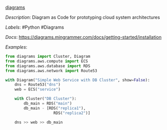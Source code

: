 [diagrams](https://github.com/mingrammer/diagrams)

*Description*: Diagram as Code for prototyping cloud system architectures

*Labels*: #Python #Diagrams

*Docs*: https://diagrams.mingrammer.com/docs/getting-started/installation

*Examples*:

```python
from diagrams import Cluster, Diagram
from diagrams.aws.compute import ECS
from diagrams.aws.database import RDS
from diagrams.aws.network import Route53

with Diagram("Simple Web Service with DB Cluster", show=False):
    dns = Route53("dns")
    web = ECS("service")

    with Cluster("DB Cluster"):
        db_main = RDS("main")
        db_main - [RDS("replica1"),
                     RDS("replica2")]

    dns >> web >> db_main
```
